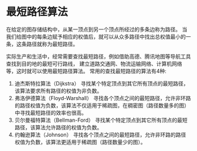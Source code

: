 # 最短路径算法
在给定的图存储结构中，从某一顶点到另一个顶点所经过的多条边称为路径。
当我们给图中的每条边赋予相应的权值后，就可以从众多路径中找出总权值最小的一条，这条路径就称为最短路径。

实际生产和生活中，经常需要查找最短路径，例如借助高德、腾讯地图等导航工具查找到目的地的最短可行路线，
建立道路交通网、物流运输网络、计算机网络等，这时就可以使用最短路径算法。
常用的查找最短路径的算法有4种:
1. 迪杰斯特拉算法（Dijkstra）
   寻找某个特定顶点到其它所有顶点的最短路径，该算法要求所有路径的权值为非负数。
2. 弗洛伊德算法（Floyd-Warshall）
   寻找各个顶点之间的最短路径，允许非环路的路径权值为负数，该算法不仅适用于稀疏图，在稠密图（路径数量多的图）中寻找最短路径的效率也很高。
3. 贝尔曼福特算法（Bellman-Ford）
   寻找某个特定顶点到其它所有顶点的最短路径，该算法允许路径的权值为负数。
4. 约翰逊算法（Johnson）
   寻找各个顶点之间的最短路径，允许非环路的路径权值为负数，该算法更适用于稀疏图（路径数量少的图）。
